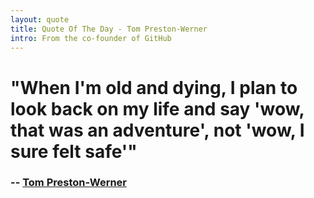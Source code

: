 ```yaml
---
layout: quote
title: Quote Of The Day - Tom Preston-Werner
intro: From the co-founder of GitHub
---
```

# "When I'm old and dying, I plan to look back on my life and say 'wow, that was an adventure', not 'wow, I sure felt safe'"
### -- [Tom Preston-Werner][6]
 
   [6]: http://tom.preston-werner.com/2008/10/18/how-i-turned-down-300k.html